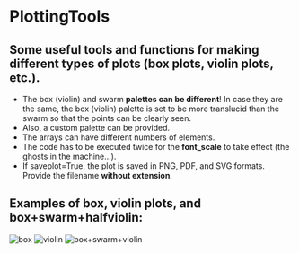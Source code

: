 # PlottingTools
## Some useful tools and functions for making different types of plots (box plots, violin plots, etc.).

- The box (violin) and swarm **palettes can be different**! In case they are the same, the box (violin) palette is set to be more translucid than the swarm so that the points can be clearly seen.
- Also, a custom palette can be provided.
- The arrays can have different numbers of elements.
- The code has to be executed twice for the **font_scale** to take effect (the ghosts in the machine...).
- If saveplot=True, the plot is saved in PNG, PDF, and SVG formats. Provide the filename **without extension**.

## Examples of box, violin plots, and box+swarm+halfviolin:
![box](https://github.com/user-attachments/assets/2155d93e-4e5e-40fa-aa49-2c1dddb5bb21)
![violin](https://github.com/user-attachments/assets/ac34aca7-2eec-419c-bc9c-d9e1e72e842a)
![box+swarm+violin](https://github.com/user-attachments/assets/cbf84582-f7df-4bb9-a26d-78a13d5f1beb)

